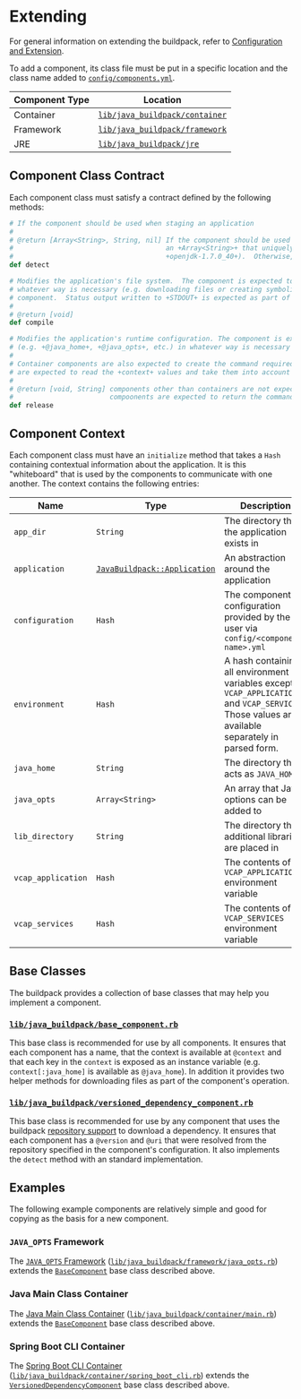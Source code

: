 # Extending

For general information on extending the buildpack, refer to [Configuration and Extension](../README.md#Configuration-and-Extension).

To add a component, its class file must be put in a specific location and the class name added to [`config/components.yml`][].

| Component Type | Location
| -------------- | --------
| Container | [`lib/java_buildpack/container`][]
| Framework | [`lib/java_buildpack/framework`][]
| JRE | [`lib/java_buildpack/jre`][]


## Component Class Contract
Each component class must satisfy a contract defined by the following methods:

```ruby
# If the component should be used when staging an application
#
# @return [Array<String>, String, nil] If the component should be used when staging the application, a +String+ or
#                                      an +Array<String>+ that uniquely identifies the component (e.g.
#                                      +openjdk-1.7.0_40+).  Otherwise, +nil+.
def detect

# Modifies the application's file system.  The component is expected to transform the application's file system in
# whatever way is necessary (e.g. downloading files or creating symbolic links) to support the function of the
# component.  Status output written to +STDOUT+ is expected as part of this invocation.
#
# @return [void]
def compile

# Modifies the application's runtime configuration. The component is expected to transform members of the +context+
# (e.g. +@java_home+, +@java_opts+, etc.) in whatever way is necessary to support the function of the component.
#
# Container components are also expected to create the command required to run the application.  These components
# are expected to read the +context+ values and take them into account when creating the command.
#
# @return [void, String] components other than containers are not expected to return any value.  Container
#                        compoonents are expected to return the command required to run the application.
def release
```


## Component Context
Each component class must have an `initialize` method that takes a `Hash` containing contextual information about the application.  It is this "whiteboard" that is used by the components to communicate with one another.  The context contains the following entries:

| Name | Type | Description
| ---- | ---- | -----------
| `app_dir` | `String` | The directory that the application exists in
| `application` | [`JavaBuildpack::Application`][] | An abstraction around the application
| `configuration` | `Hash` | The component configuration provided by the user via `config/<component-name>.yml`
| `environment` | `Hash` | A hash containing all environment variables except `VCAP_APPLICATION` and `VCAP_SERVICES`.  Those values are available separately in parsed form.
| `java_home` | `String` | The directory that acts as `JAVA_HOME`
| `java_opts` | `Array<String>` | An array that Java options can be added to
| `lib_directory` | `String` | The directory that additional libraries are placed in
| `vcap_application` | `Hash` | The contents of the `VCAP_APPLICATION` environment variable
| `vcap_services` | `Hash` | The contents of the `VCAP_SERVICES` environment variable


## Base Classes
The buildpack provides a collection of base classes that may help you implement a component.

### [`lib/java_buildpack/base_component.rb`][]
This base class is recommended for use by all components.  It ensures that each component has a name, that the context is available at `@context` and that each key in the `context` is exposed as an instance variable (e.g. `context[:java_home]` is available as `@java_home`).  In addition it provides two helper methods for downloading files as part of the component's operation.

### [`lib/java_buildpack/versioned_dependency_component.rb`][]
This base class is recommended for use by any component that uses the buildpack [repository support][] to download a dependency.  It ensures that each component has a `@version` and `@uri` that were resolved from the repository specified in the component's configuration.  It also implements the `detect` method with an standard implementation.

[`config/components.yml`]: ../config/components.yml
[`JavaBuildpack::Application`]: ../lib/java_buildpack/application.rb
[`lib/java_buildpack/base_component.rb`]: ../lib/java_buildpack/base_component.rb
[`lib/java_buildpack/container`]: ../lib/java_buildpack/container
[`lib/java_buildpack/framework`]: ../lib/java_buildpack/framework
[`lib/java_buildpack/jre`]: ../lib/java_buildpack/jre
[`lib/java_buildpack/versioned_dependency_component.rb`]: ../lib/java_buildpack/versioned_dependency_component.rb
[repository support]: util-repositories.md

## Examples
The following example components are relatively simple and good for copying as the basis for a new component.

### `JAVA_OPTS` Framework

The [`JAVA_OPTS` Framework](framework-java_opts.md) ([`lib/java_buildpack/framework/java_opts.rb`](../lib/java_buildpack/framework/java_opts.rb)) extends the [`BaseComponent`](../lib/java_buildpack/base_component.rb) base class described above.

### Java Main Class Container

The [Java Main Class Container](container-java-main.md) ([`lib/java_buildpack/container/main.rb`](../lib/java_buildpack/container/main.rb)) extends the [`BaseComponent`](../lib/java_buildpack/base_component.rb) base class described above.

### Spring Boot CLI Container

The [Spring Boot CLI Container](container-spring-boot-cli.md) ([`lib/java_buildpack/container/spring_boot_cli.rb`](../lib/java_buildpack/container/spring_boot_cli.rb)) extends the [`VersionedDependencyComponent`](../lib/java_buildpack/versioned_dependency_component.rb) base class described above.


